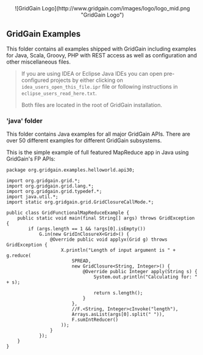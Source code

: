 <center>
![GridGain Logo](http://www.gridgain.com/images/logo/logo_mid.png "GridGain Logo")
</center>

## GridGain Examples
This folder contains all examples shipped with GridGain including examples for Java, Scala, Groovy, PHP with REST access as well as configuration and other miscellaneous files.

> If you are using IDEA or Eclipse Java IDEs you can open pre-configured projects by either clicking on `idea_users_open_this_file.ipr` file or following instructions in `eclipse_users_read_here.txt`.
>
>
> Both files are located in the root of GridGain installation.


### 'java' folder
This folder contains Java examples for all major GridGain APIs. There are over 50 different examples for different GridGain subsystems.

This is the simple example of full featured MapReduce app in Java using GridGain's FP APIs:

    package org.gridgain.examples.helloworld.api30;

    import org.gridgain.grid.*;
    import org.gridgain.grid.lang.*;
    import org.gridgain.grid.typedef.*;
    import java.util.*;
    import static org.gridgain.grid.GridClosureCallMode.*;

    public class GridFunctionalMapReduceExample {
        public static void main(final String[] args) throws GridException {
            if (args.length == 1 && !args[0].isEmpty())
                G.in(new GridInClosureX<Grid>() {
                    @Override public void applyx(Grid g) throws GridException {
                        X.println("Length of input argument is " + g.reduce(
                            SPREAD,
                            new GridClosure<String, Integer>() {
                                @Override public Integer apply(String s) {
                                    System.out.println("Calculating for: " + s);

                                    return s.length();
                                }
                            },
                            //F.<String, Integer>cInvoke("length"),
                            Arrays.asList(args[0].split(" ")),
                            F.sumIntReducer()
                        ));
                    }
                });
        }
    }

